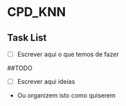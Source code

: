 # CPD_KNN

## Task List

- [ ] Escrever aqui o que temos de fazer

##TODO

- [ ] Escrever aqui ideias


- Ou organizem isto como quiserem
